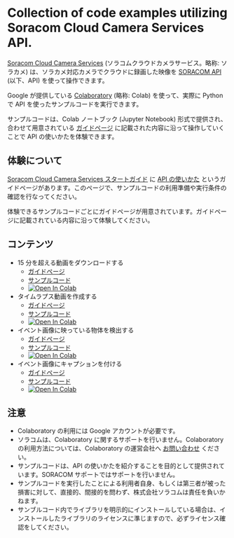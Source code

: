 # Collection of code examples utilizing Soracom Cloud Camera Services API.

[Soracom Cloud Camera Services](https://soracom.jp/sora_cam/) (ソラコムクラウドカメラサービス。略称: ソラカメ) は、ソラカメ対応カメラでクラウドに録画した映像を [SORACOM API](https://users.soracom.io/ja-jp/tools/api/) (以下、API) を使って操作できます。

Google が提供している [Colaboratory](https://colab.research.google.com/) (略称: Colab) を使って、実際に Python で API を使ったサンプルコードを実行できます。

サンプルコードは、Colab ノートブック (Jupyter Notebook) 形式で提供され、合わせて用意されている [ガイドページ](https://users.soracom.io/ja-jp/guides/soracom-cloud-camera-services/about-api-examples/) に記載された内容に沿って操作していくことで API の使いかたを体験できます。

## 体験について

[Soracom Cloud Camera Services スタートガイド](https://users.soracom.io/ja-jp/guides/soracom-cloud-camera-services/) に [API の使いかた](https://users.soracom.io/ja-jp/guides/soracom-cloud-camera-services/about-api-examples/) というガイドページがあります。このページで、サンプルコードの利用準備や実行条件の確認を行なってください。

体験できるサンプルコードごとにガイドページが用意されています。ガイドページに記載されている内容に沿って体験してください。

## コンテンツ

 - 15 分を超える動画をダウンロードする
 	-  [ガイドページ](https://users.soracom.io/ja-jp/guides/soracom-cloud-camera-services/api-examples-download-videos-longer-than-limits/)
	-  [サンプルコード](https://github.com/soracom-labs/sora-cam-api-examples/tree/main/download-videos-longer-than-limits/)
	- [![Open In Colab](https://colab.research.google.com/assets/colab-badge.svg)](https://colab.research.google.com/github/soracom-labs/sora-cam-api-examples/blob/main/download-videos-longer-than-limits/api-examples-download-videos-longer-than-limits.ipynb)
- タイムラプス動画を作成する
 	-  [ガイドページ](https://users.soracom.io/ja-jp/guides/soracom-cloud-camera-services/api-examples-creating-time-lapse-video/)
	-  [サンプルコード](https://github.com/soracom-labs/sora-cam-api-examples/tree/main/creating-time-lapse-video/)
	- [![Open In Colab](https://colab.research.google.com/assets/colab-badge.svg)](https://colab.research.google.com/github/soracom-labs/sora-cam-api-examples/blob/main/creating-time-lapse-video/api-examples-creating-time-lapse-video.ipynb)
- イベント画像に映っている物体を検出する
	-  [ガイドページ](https://users.soracom.io/ja-jp/guides/soracom-cloud-camera-services/api-examples-object-detection-with-event-image/)
	-  [サンプルコード](https://github.com/soracom-labs/sora-cam-api-examples/tree/main/object-detection-with-event-image/)
	- [![Open In Colab](https://colab.research.google.com/assets/colab-badge.svg)](https://colab.research.google.com/github/soracom-labs/sora-cam-api-examples/blob/main/object-detection-with-event-image/api-examples-object-detection-with-event-image.ipynb)
- イベント画像にキャプションを付ける
	-  [ガイドページ](https://users.soracom.io/ja-jp/guides/soracom-cloud-camera-services/api-examples-add-caption-to-event-image/)
	-  [サンプルコード](https://github.com/soracom-labs/sora-cam-api-examples/tree/main/add-caption-to-event-image/)
	- [![Open In Colab](https://colab.research.google.com/assets/colab-badge.svg)](https://colab.research.google.com/github/soracom-labs/sora-cam-api-examples/blob/main/add-caption-to-event-image/api-examples-add-caption-to-event-image.ipynb)

## 注意

- Colaboratory の利用には Google アカウントが必要です。
- ソラコムは、Colaboratory に関するサポートを行いません。Colaboratory の利用方法については、Colaboratory の運営会社へ [お問い合わせ](https://research.google.com/colaboratory/faq.html) ください。
- サンプルコードは、API の使いかたを紹介することを目的として提供されています。SORACOM サポートではサポートを行いません。
- サンプルコードを実行したことによる利用者自身、もしくは第三者が被った損害に対して、直接的、間接的を問わず、株式会社ソラコムは責任を負いかねます。
- サンブルコード内でライブラリを明示的にインストールしている場合は、インストールしたライブラリのライセンスに準じますので、必ずライセンス確認をしてください。